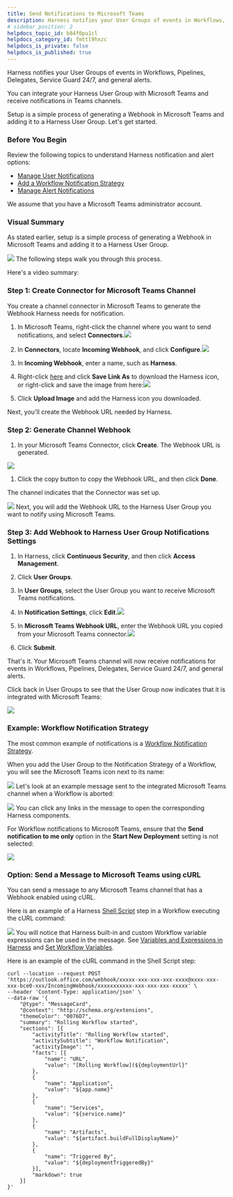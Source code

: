 ```yaml
---
title: Send Notifications to Microsoft Teams
description: Harness notifies your User Groups of events in Workflows, Pipelines, Delegates, Service Guard 24/7, and general alerts. You can integrate your Harness User Group with Microsoft Teams and receive noti…
# sidebar_position: 2
helpdocs_topic_id: b84f0pu1cl
helpdocs_category_id: fmttl9hxzc
helpdocs_is_private: false
helpdocs_is_published: true
---
```


Harness notifies your User Groups of events in Workflows, Pipelines, Delegates, Service Guard 24/7, and general alerts.

You can integrate your Harness User Group with Microsoft Teams and receive notifications in Teams channels.

Setup is a simple process of generating a Webhook in Microsoft Teams and adding it to a Harness User Group. Let's get started.


### Before You Begin

Review the following topics to understand Harness notification and alert options:

* [Manage User Notifications](notification-groups.md)
* [Add a Workflow Notification Strategy](../../../continuous-delivery/model-cd-pipeline/workflows/add-notification-strategy-new-template.md)
* [Manage Alert Notifications](manage-alert-notifications.md)

We assume that you have a Microsoft Teams administrator account.

### Visual Summary

As stated earlier, setup is a simple process of generating a Webhook in Microsoft Teams and adding it to a Harness User Group.

![](./static/send-notifications-to-microsoft-teams-26.png)
The following steps walk you through this process.

Here's a video summary:

<docvideo src="https://www.youtube.com/embed/fz8suWNHk1g" />

### Step 1: Create Connector for Microsoft Teams Channel

You create a channel connector in Microsoft Teams to generate the Webhook Harness needs for notification.

1. In Microsoft Teams, right-click the channel where you want to send notifications, and select **Connectors**.![](./static/send-notifications-to-microsoft-teams-27.png)

2. In **Connectors**, locate **Incoming Webhook**, and click **Configure**.![](./static/send-notifications-to-microsoft-teams-28.png)

3. In **Incoming Webhook**, enter a name, such as **Harness**.
4. Right-click [here](https://github.com/wings-software/harness-docs/blob/main/harness_logo.png)
 and click **Save Link As** to download the Harness icon, or right-click and save the image from here:![](./static/send-notifications-to-microsoft-teams-29.png)

5. Click **Upload Image** and add the Harness icon you downloaded.

Next, you'll create the Webhook URL needed by Harness.

### Step 2: Generate Channel Webhook

1. In your Microsoft Teams Connector, click **Create**. The Webhook URL is generated.

![](./static/send-notifications-to-microsoft-teams-30.png)
1. Click the copy button to copy the Webhook URL, and then click **Done**.

The channel indicates that the Connector was set up.

![](./static/send-notifications-to-microsoft-teams-31.png)
Next, you will add the Webhook URL to the Harness User Group you want to notify using Microsoft Teams.

### Step 3: Add Webhook to Harness User Group Notifications Settings

1. In Harness, click **Continuous Security**, and then click **Access Management**.
2. Click **User Groups**.
3. In **User Groups**, select the User Group you want to receive Microsoft Teams notifications.
4. In **Notification Settings**, click **Edit**.![](./static/send-notifications-to-microsoft-teams-32.png)

5. In **Microsoft Teams Webhook URL**, enter the Webhook URL you copied from your Microsoft Teams connector.![](./static/send-notifications-to-microsoft-teams-33.png)

6. Click **Submit**.

That's it. Your Microsoft Teams channel will now receive notifications for events in Workflows, Pipelines, Delegates, Service Guard 24/7, and general alerts.

Click back in User Groups to see that the User Group now indicates that it is integrated with Microsoft Teams:

![](./static/send-notifications-to-microsoft-teams-34.png)


### Example: Workflow Notification Strategy

The most common example of notifications is a [Workflow Notification Strategy](../../../continuous-delivery/model-cd-pipeline/workflows/add-notification-strategy-new-template.md).

When you add the User Group to the Notification Strategy of a Workflow, you will see the Microsoft Teams icon next to its name:

![](./static/send-notifications-to-microsoft-teams-35.png)
Let's look at an example message sent to the integrated Microsoft Teams channel when a Workflow is aborted:

![](./static/send-notifications-to-microsoft-teams-36.png)
You can click any links in the message to open the corresponding Harness components.

For Workflow notifications to Microsoft Teams, ensure that the **Send notification to me only** option in the **Start New Deployment** setting is not selected:

![](./static/send-notifications-to-microsoft-teams-37.png)


### Option: Send a Message to Microsoft Teams using cURL

You can send a message to any Microsoft Teams channel that has a Webhook enabled using cURL.

Here is an example of a Harness [Shell Script](../../../continuous-delivery/model-cd-pipeline/workflows/capture-shell-script-step-output.md) step in a Workflow executing the cURL command:

![](./static/send-notifications-to-microsoft-teams-38.png)
You will notice that Harness built-in and custom Workflow variable expressions can be used in the message. See [Variables and Expressions in Harness](../../techref-category/variables/variables.md) and [Set Workflow Variables](../../../continuous-delivery/model-cd-pipeline/workflows/add-workflow-variables-new-template.md).

Here is an example of the cURL command in the Shell Script step:


```
curl --location --request POST 'https://outlook.office.com/webhook/xxxxx-xxx-xxx-xxx-xxxx@xxxx-xxx-xxx-bce0-xxx/IncomingWebhook/xxxxxxxxxxx-xxx-xxx-xxx-xxxxx' \  
--header 'Content-Type: application/json' \  
--data-raw '{  
    "@type": "MessageCard",  
    "@context": "http://schema.org/extensions",  
    "themeColor": "0076D7",  
    "summary": "Rolling Workflow started",  
    "sections": [{  
        "activityTitle": "Rolling Workflow started",  
        "activitySubtitle": "Workflow Notification",  
        "activityImage": "",  
        "facts": [{  
            "name": "URL",  
            "value": "[Rolling Workflow](${deploymentUrl}"  
        },  
        {  
            "name": "Application",  
            "value": "${app.name}"  
        },  
        {  
            "name": "Services",  
            "value": "${service.name}"  
        },  
        {  
            "name": "Artifacts",  
            "value": "${artifact.buildFullDisplayName}"  
        },  
        {  
        	"name": "Triggered By",  
            "value": "${deploymentTriggeredBy}"  
        }],  
        "markdown": true  
    }]  
}'
```
